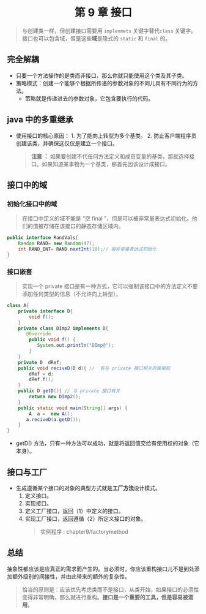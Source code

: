 # <center> 第 9 章 接口 </center>

> 与创建类一样，但创建接口需要用 `implenmets` 关键字替代`class` 关键字。接口也可以包含域，但是这些**域**是隐式的 `static` 和 `final` 的。

## 完全解耦

- 只要一个方法操作的是类而非接口，那么你就只能使用这个类及其子类。
- 策略模式：创建一个能够个根据所传递的参数对象的不同儿具有不同行为的方法。
  - 策略就是传递进去的参数对象，它包含要执行的代码。

## java 中的多重继承

- 使用接口的核心原因： 1. 为了能向上转型为多个基类。 2. 防止客户端程序员创建该类，并确保这仅仅是建立一个接口。
  > **注意 ：** 如果要创建不代任何方法定义和成员变量的基类，那就选择接口。如果知道某事物为一个基类，那首先因该设计成接口。

## 接口中的域

### 初始化接口中的域

> 在接口中定义的域不能是 “空 final ”，但是可以被非常量表达式初始化。他们的值被存储在该接口的静态存储区域内。

```java
public interface RandVals{
    Random RAND= new Random(47);
    int RAND_INT= RAND.nextInt(10);// 被非常量表达式初始化
}
```

### 接口嵌套

> 实现一个 private 接口是有一种方式，它可以强制该接口中的方法定义不要添加任何类型的信息（不允许向上转型）。

```java
class A{
    private interface D{
        void f();
    }
    private class DImp2 implements D{
       @Override
        public void f() {
           System.out.println("DImp@");
        }
    }
    private D  dRef;
    public void reciveD(D d){ //  有与 private 接口相关的使用权
        dRef = d;
        dRef.f();
    }
    public D getD(){ // 与 private 接口有关
        return new DImp2();
    }
    public static void main(String[] args) {
        A  a =  new A();
       a.reciveD(a.getD());
    }
}
```

- getD() 方法，只有一种方法可以成功，就是将返回值交给有使用权的对象（它本身）。

## 接口与工厂

- 生成遵循某个接口的对象的典型方式就是**工厂方法**设计模式。
  1. 定义接口。
  2. 实现接口。
  3. 定义工厂接口，返回（1）中定义的接口。
  4. 实现工厂接口，返回遵循（2）所定义接口的对象。
     > 实例程序 : chapter9/factorymethod

## 总结

抽象性都应该是应真正的需求而产生的。当必须时，你应该重构接口儿不是到处添加额外级别的间接性，并由此带来的额外的复杂性。

> 恰当的原则是：应该优先考虑类而不是接口，从类开始，如果接口的必须性变得非常明确，那么就进行重构。**接口是一个重要的工具，但是容易被滥用**。
